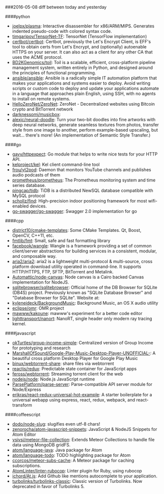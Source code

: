 ###2016-05-08
diff between today and yesterday

####python
* [joelpx/plasma](https://github.com/joelpx/plasma): Interactive disassembler for x86/ARM/MIPS. Generates indented pseudo-code with colored syntax code.
* [timgaripov/TensorNet-TF](https://github.com/timgaripov/TensorNet-TF): TensorNet (TensorFlow implementation)
* [certbot/certbot](https://github.com/certbot/certbot): Certbot, previously the Let's Encrypt Client, is EFF's tool to obtain certs from Let's Encrypt, and (optionally) autoenable HTTPS on your server. It can also act as a client for any other CA that uses the ACME protocol.
* [BD2KGenomics/toil](https://github.com/BD2KGenomics/toil): Toil is a scalable, efficient, cross-platform pipeline management system, written entirely in Python, and designed around the principles of functional programming.
* [ansible/ansible](https://github.com/ansible/ansible): Ansible is a radically simple IT automation platform that makes your applications and systems easier to deploy. Avoid writing scripts or custom code to deploy and update your applications automate in a language that approaches plain English, using SSH, with no agents to install on remote systems.
* [HelloZeroNet/ZeroNet](https://github.com/HelloZeroNet/ZeroNet): ZeroNet - Decentralized websites using Bitcoin crypto and BitTorrent network
* [darknessomi/musicbox](https://github.com/darknessomi/musicbox): 
* [alexjc/neural-doodle](https://github.com/alexjc/neural-doodle): Turn your two-bit doodles into fine artworks with deep neural networks, generate seamless textures from photos, transfer style from one image to another, perform example-based upscaling, but wait... there's more! (An implementation of Semantic Style Transfer.)

####go
* [gavv/httpexpect](https://github.com/gavv/httpexpect): Go module that helps to write nice tests for your HTTP API.
* [kelproject/kel](https://github.com/kelproject/kel): Kel client command-line tool
* [frou/yt2pod](https://github.com/frou/yt2pod): Daemon that monitors YouTube channels and publishes audio podcasts of them
* [prometheus/prometheus](https://github.com/prometheus/prometheus): The Prometheus monitoring system and time series database.
* [pingcap/tidb](https://github.com/pingcap/tidb): TiDB is a distributed NewSQL database compatible with MySQL protocol
* [schollz/find](https://github.com/schollz/find): High-precision indoor positioning framework for most wifi-enabled devices.
* [go-swagger/go-swagger](https://github.com/go-swagger/go-swagger): Swagger 2.0 implementation for go

####cpp
* [district10/cmake-templates](https://github.com/district10/cmake-templates): Some CMake Templates. Qt, Boost, OpenCV, C++11, etc.
* [fmtlib/fmt](https://github.com/fmtlib/fmt): Small, safe and fast formatting library
* [facebook/wangle](https://github.com/facebook/wangle): Wangle is a framework providing a set of common client/server abstractions for building services in a consistent, modular, and composable way.
* [aria2/aria2](https://github.com/aria2/aria2): aria2 is a lightweight multi-protocol & multi-source, cross platform download utility operated in command-line. It supports HTTP/HTTPS, FTP, SFTP, BitTorrent and Metalink.
* [Automattic/node-canvas](https://github.com/Automattic/node-canvas): Node canvas is a Cairo backed Canvas implementation for NodeJS.
* [sqlitebrowser/sqlitebrowser](https://github.com/sqlitebrowser/sqlitebrowser): Official home of the DB Browser for SQLite (DB4S) project. Previously known as "SQLite Database Browser" and "Database Browser for SQLite". Website at:
* [kyleneideck/BackgroundMusic](https://github.com/kyleneideck/BackgroundMusic): Background Music, an OS X audio utility
* [eclipse/omr](https://github.com/eclipse/omr): OMR project
* [mawww/kakoune](https://github.com/mawww/kakoune): mawww's experiment for a better code editor
* [lighttransport/nanort](https://github.com/lighttransport/nanort): NanoRT, single header only modern ray tracing kernel.

####javascript
* [okTurtles/group-income-simple](https://github.com/okTurtles/group-income-simple): Centralized version of Group Income for prototyping and research
* [MarshallOfSound/Google-Play-Music-Desktop-Player-UNOFFICIAL-](https://github.com/MarshallOfSound/Google-Play-Music-Desktop-Player-UNOFFICIAL-): A beautiful cross platform Desktop Player for Google Play Music
* [binux/webtorrent-share](https://github.com/binux/webtorrent-share): share files via webtorrent
* [reactjs/redux](https://github.com/reactjs/redux): Predictable state container for JavaScript apps
* [feross/webtorrent](https://github.com/feross/webtorrent): Streaming torrent client for the web
* [nodejs/node](https://github.com/nodejs/node): Node.js JavaScript runtime
* [ParsePlatform/parse-server](https://github.com/ParsePlatform/parse-server): Parse-compatible API server module for Node/Express
* [erikras/react-redux-universal-hot-example](https://github.com/erikras/react-redux-universal-hot-example): A starter boilerplate for a universal webapp using express, react, redux, webpack, and react-transform

####coffeescript
* [dodo/node-slug](https://github.com/dodo/node-slug): slugifies even utf-8 chars!
* [zenorocha/atom-javascript-snippets](https://github.com/zenorocha/atom-javascript-snippets): JavaScript & NodeJS Snippets for Atom Editor
* [vsivsi/meteor-file-collection](https://github.com/vsivsi/meteor-file-collection): Extends Meteor Collections to handle file data using MongoDB gridFS.
* [atom/language-java](https://github.com/atom/language-java): Java package for Atom
* [atom/language-todo](https://github.com/atom/language-todo): TODO highlighting package for Atom
* [ccorcos/meteor-subs-cache](https://github.com/ccorcos/meteor-subs-cache): A Meteor package for caching subscriptions.
* [AtomLinter/linter-rubocop](https://github.com/AtomLinter/linter-rubocop): Linter plugin for Ruby, using rubocop
* [ichord/At.js](https://github.com/ichord/At.js): Add Github like mentions autocomplete to your application.
* [turbolinks/turbolinks-classic](https://github.com/turbolinks/turbolinks-classic): Classic version of Turbolinks. Now deprecated in favor of Turbolinks 5.
